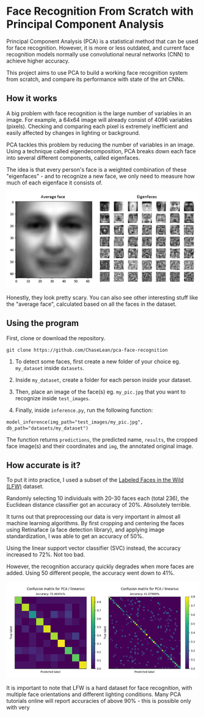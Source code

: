 # Face Recognition From Scratch with Principal Component Analysis

Principal Component Analysis (PCA) is a statistical method that can be used for face recognition. However, it is more or less outdated, and current face recognition models normally use convolutional neural networks (CNN) to achieve higher accuracy.

This project aims to use PCA to build a working face recognition system from scratch, and compare its performance with state of the art CNNs.

## How it works

A big problem with face recognition is the large number of variables in an image. For example, a 64x64 image will already consist of 4096 variables (pixels). Checking and comparing each pixel is extremely inefficient and easily affected by changes in lighting or background.

PCA tackles this problem by reducing the number of variables in an image. Using a technique called eigendecomposition, PCA breaks down each face into several different components, called eigenfaces. 

The idea is that every person's face is a weighted combination of these "eigenfaces" - and to recognize a new face, we only need to measure how much of each eigenface it consists of.

<img src="metrics/eigenfaces.jpg">

Honestly, they look pretty scary. You can also see other interesting stuff like the "average face", calculated based on all the faces in the dataset.

## Using the program

First, clone or download the repository.

```
git clone https://github.com/ChaseLean/pca-face-recognition
```

1. To detect some faces, first create a new folder of your choice eg. `my_dataset` inside `datasets`. 

2. Inside `my_dataset`, create a folder for each person inside your dataset.

3. Then, place an image of the face(s) eg. `my_pic.jpg` that you want to recognize inside `test_images`. 

4. Finally, inside `inference.py`, run the following function:

```
model_inference(img_path="test_images/my_pic.jpg", db_path="datasets/my_dataset")
```
The function returns `predictions`, the predicted name, `results`, the cropped face image(s) and their coordinates and `img`, the annotated original image.

## How accurate is it?

To put it into practice, I used a subset of the [Labeled Faces in the Wild (LFW)](http://vis-www.cs.umass.edu/lfw/) dataset.

Randomly selecting 10 individuals with 20-30 faces each (total 236), the Euclidean distance classifier got an accuracy of 20%. Absolutely terrible.

It turns out that preprocessing our data is very important in almost all machine learning algorithms. By first cropping and centering the faces using Retinaface (a face detection library), and applying image standardization, I was able to get an accuracy of 50%.

Using the linear support vector classifier (SVC) instead, the accuracy increased to 72%. Not too bad.

However, the recognition accuracy quickly degrades when more faces are added. Using 50 different people, the accuracy went down to 41%.

<img src="metrics/accuracy_svc.jpg">

It is important to note that LFW is a hard dataset for face recognition, with multiple face orientations and different lighting conditions. Many PCA tutorials online will report accuracies of above 90% - this is possible only with very 



